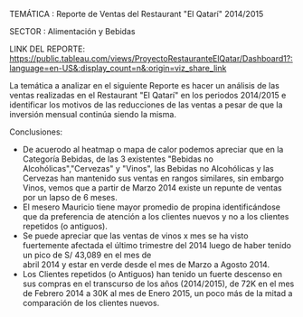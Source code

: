 TEMÁTICA : Reporte de Ventas del Restaurant "El Qatarí" 2014/2015

SECTOR : Alimentación y Bebidas

LINK DEL REPORTE: https://public.tableau.com/views/ProyectoRestauranteElQatar/Dashboard1?:language=en-US&:display_count=n&:origin=viz_share_link

La temática a analizar en el siguiente Reporte es hacer un análisis de las ventas realizadas en el Restaurant "El Qatarí" en los periodos 2014/2015 e identificar los motivos de las reducciones de las ventas a pesar de que la inversión mensual continúa siendo la misma. 

Conclusiones:
- De acuerodo al heatmap o mapa de calor podemos apreciar que en la Categoría Bebidas, de las 3 existentes "Bebidas no Alcohólicas","Cervezas" y "Vinos", las Bebidas no     Alcohólicas y las Cervezas han mantenido sus ventas en rangos similares, sin embargo Vinos, vemos que a partir de Marzo 2014 existe un repunte de ventas por un lapso de   6 meses.
- El mesero Mauricio tiene mayor promedio de propina identificándose que da preferencia de atención a los clientes nuevos y no a los clientes repetidos (o antiguos).
- Se puede apreciar que las ventas de vinos x mes se ha visto fuertemente afectada el último trimestre del 2014 luego de haber tenido un pico de S/ 43,089 en el mes de  
  abril 2014 y estar en verde desde el mes de Marzo a Agosto 2014.
- Los Clientes repetidos (o Antiguos) han tenido un fuerte descenso en sus compras en el transcurso de los años (2014/2015), de 72K en el mes de Febrero 2014 a 30K al mes   de Enero 2015, un poco más de la mitad a comparación de los clientes nuevos.
